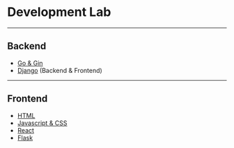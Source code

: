 # Development Lab

---

## Backend
- [Go & Gin](https://github.com/ljy3795/development_eng/tree/master/backend/go)
- [Django]() (Backend & Frontend)

---

## Frontend
- [HTML](https://github.com/ljy3795/development_eng/tree/master/frontend/html)
- [Javascript & CSS](https://github.com/ljy3795/development_eng/tree/master/frontend/javascript)
- [React](https://github.com/ljy3795/development_eng/tree/master/frontend/react)
- [Flask]()
